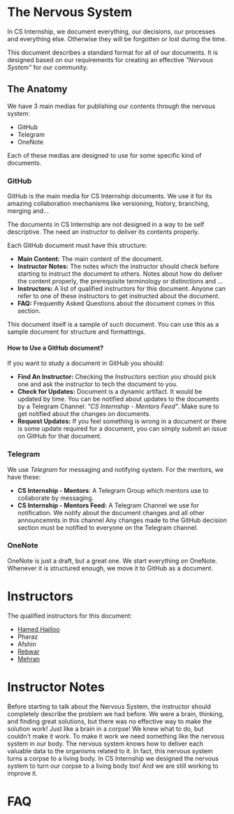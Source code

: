 # The Nervous System

In CS Internship, we document everything, our decisions, our processes and everything else. Otherwise they will be forgotten or lost during the time.

This document describes a standard format for all of our documents. It is designed based on our requirements for creating an effective *"Nervous System"* for our community.

## The Anatomy
We have 3 main medias for publishing our contents through the nervous system:
 - GitHub
 - Telegram
 - OneNote

Each of these medias are designed to use for some specific kind of documents.
### GitHub
GitHub is the main media for CS Internship documents. We use it for its amazing collaboration mechanisms like versioning, history, branching, merging and...

The documents in CS Internship are not designed in a way to be self descriptive. The need an instructor to deliver its contents properly. 

Each GitHub document must have this structure:
 - **Main Content:** The main content of the document.
 - **Instructor Notes:** The notes which the instructor should check before starting to instruct the document to others. Notes about how do deliver the content properly, the prerequisite terminology or distinctions and ...
 - **Instructors:** A list of qualified instructors for this document. Anyone can refer to one of these instructors to get instructed about the document.
 - **FAQ:** Frequently Asked Questions about the document comes in this section.

This document itself is a sample of such document. You can use this as a sample document for structure and formattings.

#### How to Use a GitHub document?
If you want to study a document in GitHub you should:
 - **Find An Instructor:** Checking the *Instructors* section you should pick one and ask the instructor to tech the document to you.
 - **Check for Updates:** Document is a dynamic artifact. It would be updated by time. You can be notified about updates to the documents by a Telegram Channel: *"CS Internship - Mentors Feed"*. Make sure to get notified about the changes on documents.
 - **Request Updates:** If you feel something is wrong in a document or there is some update required for a document, you can simply submit an issue on GitHub for that document.

### Telegram 
We use *Telegram* for messaging and notifying system. For the mentors, we have these:
 - **CS Internship - Mentors**: A Telegram Group which mentors use to collaborate by messaging.
 - **CS Internship - Mentors Feed:** A Telegram Channel we use for notification. We notify about the document changes and all other announcemnts in this channel
    Any changes made to the GitHub decision section must be notified to everyone on the Telegram channel.

### OneNote
OneNote is just a draft, but a great one. We start everything on OneNote. Whenever it is structured enough, we move it to GitHub as a document.

# Instructors
The qualified instructors for this document:
 - [Hamed Hajiloo](https://github.com/hamedhajiloo)
 - Pharaz
 - Afshin
 - [Rebwar](https://github.com/rebwar)
 - [Mehran](https://mehrandvd.me)

# Instructor Notes
Before starting to talk about the Nervous System, the instructor should completely describe the problem we had before. We were a brain, thinking, and finding great solutions, but there was no effective way to make the solution work! Just like a brain in a corpse! We knew what to do, but couldn't make it work. To make it work we need something like the nervous system in our body. The nervous system knows how to deliver each valuable data to the organisms related to it. In fact, this nervous system turns a corpse to a living body. In CS Internship we designed the nervous system to turn our corpse to a living body too! And we are still working to improve it.

# FAQ





